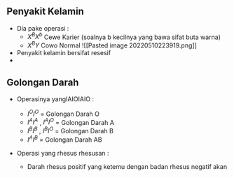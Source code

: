 ## Penyakit Kelamin
- Dia pake operasi :
	- $X^{B}X^{b}$  Cewe Karier (soalnya b kecilnya yang bawa sifat buta warna)
	- $X^{B}Y$  Cowo Normal
![[Pasted image 20220510223919.png]]
- Penyakit kelamin bersifat resesif
- 

## Golongan Darah
- Operasinya yangIAIOIAIO :
	- $I^{O}I^O$ = Golongan Darah O
	- $I^{A}I^{A}$ , $I^{A}I^{O}$  = Golongan Darah A
	- $I^{B}I^{B}$ , $I^{B}I^{O}$ = Golongan Darah B
	- $I^{A}I^B$ = Golongan Darah AB

- Operasi yang rhesus rhesusan :
	- Darah rhesus positif yang ketemu dengan badan rhesus negatif akan 